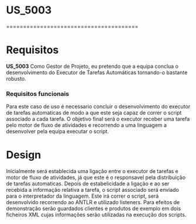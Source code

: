 # US_5003 
=======================================
# Requisitos

**US_5003** Como Gestor de Projeto, eu pretendo que a equipa conclua o desenvolvimento do Executor de Tarefas Automáticas tornando-o bastante robusto.


### Requisitos funcionais

Para este caso de uso é necessario concluir o desenvolvimento do executor de tarefas automaticas de modo a que este seja capaz de correr o script associado a cada tarefa. O objetivo final será o executor receber uma tarefa pelo motor de fluxo de atividades e recorrendo a uma linguagem a desenvolver pela equipa executar o script.

# Design

Inicialmente será establecida uma ligação entre o executor de tarefas e motor de fluxo de atividades, já que este é o responsavel pela distribuição de tarefas automaticas. Depois de estabelicidade a ligação e ao ser recebida a informação relativa a tarefa, o script associado será enviado para o interpretador da linguagem. Este irá correr o script, será desenvolvido recorrendo ao ANTLR e utilizado listeners. Para efeitos de demonstração serão guardados clientes e produtos de exemplo em dois ficheiros XML cujas informações serão utilizadas na execução dos scripts.